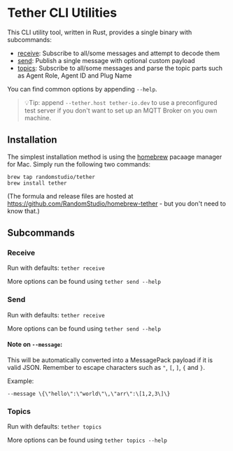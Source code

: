 # Tether CLI Utilities

This CLI utility tool, written in Rust, provides a single binary with subcommands:

- [receive](#receive): Subscribe to all/some messages and attempt to decode them
- [send](#send): Publish a single message with optional custom payload
- [topics](#topics): Subscribe to all/some messages and parse the topic parts such as Agent Role, Agent ID and Plug Name

You can find common options by appending `--help`.

> 💡Tip: append `--tether.host tether-io.dev` to use a preconfigured test server if you don't want to set up an MQTT Broker on you own machine.

## Installation

The simplest installation method is using the [homebrew](https://brew.sh/) pacaage manager for Mac. Simply run the following two commands:

```
brew tap randomstudio/tether
brew install tether
```

(The formula and release files are hosted at https://github.com/RandomStudio/homebrew-tether - but you don't need to know that.)

## Subcommands

### Receive

Run with defaults: `tether receive`

More options can be found using `tether send --help`

### Send

Run with defaults: `tether receive`

More options can be found using `tether send --help`

#### Note on `--message`:

This will be automatically converted into a MessagePack payload if it is valid JSON. Remember to escape characters such as `"`, `[`, `]`, `{` and `}`.

Example:

```
--message \{\"hello\":\"world\"\,\"arr\":\[1,2,3\]\}
```

### Topics

Run with defaults: `tether topics`

More options can be found using `tether topics --help`
